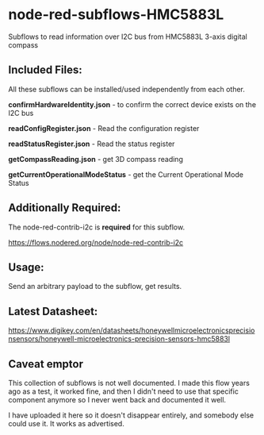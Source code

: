 # node-red-subflows-HMC5883L
Subflows to read information over I2C bus from HMC5883L 3-axis digital compass

## Included Files:

All these subflows can be installed/used independently from each other.

**confirmHardwareIdentity.json** - to confirm the correct device exists on the I2C bus

**readConfigRegister.json** - Read the configuration register

**readStatusRegister.json** - Read the status register

**getCompassReading.json** - get 3D compass reading

**getCurrentOperationalModeStatus** - get the Current Operational Mode Status

## Additionally Required:

The node-red-contrib-i2c is **required** for this subflow.

https://flows.nodered.org/node/node-red-contrib-i2c

## Usage:

Send an arbitrary payload to the subflow, get results.

## Latest Datasheet: 

https://www.digikey.com/en/datasheets/honeywellmicroelectronicsprecisionsensors/honeywell-microelectronics-precision-sensors-hmc5883l

## Caveat emptor

This collection of subflows is not well documented. I made this flow years ago as a test, it worked fine, and then I didn't need to use that specific component anymore so I never went back and documented it well.  

I have uploaded it here so it doesn't disappear entirely, and somebody else could use it.  It works as advertised.
